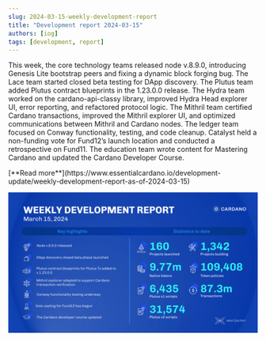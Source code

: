 ```yaml
---
slug: 2024-03-15-weekly-development-report
title: "Development report 2024-03-15"
authors: [iog]
tags: [development, report]
---
```


This week, the core technology teams released node v.8.9.0, introducing Genesis Lite bootstrap peers and fixing a dynamic block forging bug. The Lace team started closed beta testing for DApp discovery. The Plutus team added Plutus contract blueprints in the 1.23.0.0 release. The Hydra team worked on the cardano-api-classy library, improved Hydra Head explorer UI, error reporting, and refactored protocol logic. The Mithril team certified Cardano transactions, improved the Mithril explorer UI, and optimized communications between Mithril and Cardano nodes. The ledger team focused on Conway functionality, testing, and code cleanup. Catalyst held a non-funding vote for Fund12’s launch location and conducted a retrospective on Fund11. The education team wrote content for Mastering Cardano and updated the Cardano Developer Course.

<div style={{ textAlign: 'right' }}>
 [**Read more**](https://www.essentialcardano.io/development-update/weekly-development-report-as-of-2024-03-15) 
</div>

 ![weekly development report](./banner.webp)

